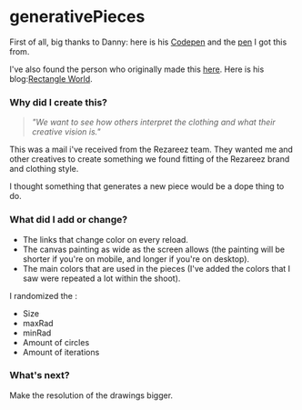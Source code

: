 # generativePieces
First of all, big thanks to Danny: here is his [Codepen](https://codepen.io/DanDan) and the [pen](https://codepen.io/DanDan/pen/ALylw) I got this from.

I've also found the person who originally made this [here](https://twitter.com/rectangleworld). Here is his blog:[Rectangle World](http://rectangleworld.com/blog/).

### Why did I create this?
> _"We want to see how others interpret the clothing and what their creative vision is."_

This was a mail i've received from the Rezareez team. They wanted me and other creatives 
to create something we found fitting of the Rezareez brand and clothing style.

I thought something that generates a new piece would be a dope thing to do.

### What did I add or change?
* The links that change color on every reload.
* The canvas painting as wide as the screen allows (the painting will be shorter if you're on mobile, and longer if you're on desktop).
* The main colors that are used in the pieces (I've added the colors that I saw were repeated a lot within the shoot).

I randomized the :
* Size
* maxRad
* minRad
* Amount of circles
* Amount of iterations

### What's next?
Make the resolution of the drawings bigger.

